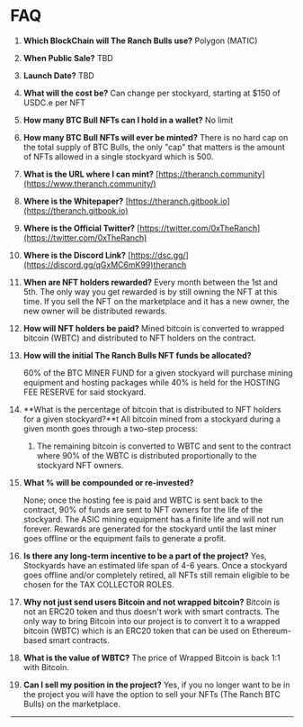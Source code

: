 # FAQ



1. **Which BlockChain will The Ranch Bulls use?** Polygon (MATIC)
2. **When Public Sale?** TBD
3. **Launch Date?** TBD
4. **What will the cost be?** Can change per stockyard, starting at $150 of USDC.e per NFT
5. **How many BTC Bull NFTs can I hold in a wallet?** No limit
6. **How many BTC Bull NFTs will ever be minted?** There is no hard cap on the total supply of BTC Bulls, the only "cap" that matters is the amount of NFTs allowed in a single stockyard which is 500.
7. **What is the URL where I can mint?** [https://theranch.community](https://www.theranch.community/)
8. **Where is the Whitepaper?** [https://theranch.gitbook.io](https://theranch.gitbook.io)
9. **Where is the Official Twitter?** [https://twitter.com/0xTheRanch](https://twitter.com/0xTheRanch)
10. **Where is the Discord Link?** [https://dsc.gg/](https://discord.gg/qGxMC6mK99)theranch
11. **When are NFT holders rewarded?** Every month between the 1st and 5th. The only way you get rewarded is by still owning the NFT at this time. If you sell the NFT on the marketplace and it has a new owner, the new owner will be distributed rewards.&#x20;
12. **How will NFT holders be paid?** Mined bitcoin is converted to wrapped bitcoin (WBTC) and distributed to NFT holders on the contract.&#x20;
13. **How will the initial The Ranch Bulls NFT funds be allocated?**&#x20;

    60% of the BTC MINER FUND for a given stockyard will purchase mining equipment and hosting packages while 40% is held for the HOSTING FEE RESERVE for said stockyard.
14. **What is the percentage of bitcoin that is distributed to NFT holders for a given stockyard?**t All bitcoin mined from a stockyard during a given month goes through a two-step process:&#x20;
    1. The remaining bitcoin is converted to WBTC and sent to the contract where 90% of the WBTC is distributed proportionally to the stockyard NFT owners.&#x20;
15. **What % will be compounded or re-invested?**&#x20;

    None; once the hosting fee is paid and WBTC is sent back to the contract, 90% of funds are sent to NFT owners for the life of the stockyard. The ASIC mining equipment has a finite life and will not run forever. Rewards are generated for the stockyard until the last miner goes offline or the equipment fails to generate a profit.
16. **Is there any long-term incentive to be a part of the project?** Yes, Stockyards have an estimated life span of 4-6 years. Once a stockyard goes offline and/or completely retired, all NFTs still remain eligible to be chosen for the TAX COLLECTOR ROLES.&#x20;
17. **Why not just send users Bitcoin and not wrapped bitcoin?** Bitcoin is not an ERC20 token and thus doesn't work with smart contracts. The only way to bring Bitcoin into our project is to convert it to a wrapped bitcoin (WBTC) which is an ERC20 token that can be used on Ethereum-based smart contracts.&#x20;
18. **What is the value of WBTC?** The price of Wrapped Bitcoin is back 1:1 with Bitcoin.&#x20;
19. **Can I sell my position in the project?** Yes, if you no longer want to be in the project you will have the option to sell your NFTs (The Ranch BTC Bulls) on the marketplace.



****
